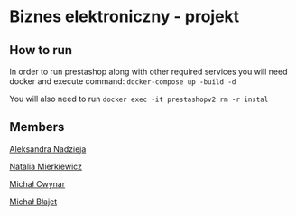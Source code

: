 # Biznes elektroniczny - projekt

## How to run
In order to run prestashop along with other required services you will need docker and execute command:
`docker-compose up -build -d`

You will also need to run 
`docker exec -it prestashopv2 rm -r instal`

## Members
[Aleksandra Nadzieja](https://github.com/a-leandra)

[Natalia Mierkiewicz](https://github.com/Nataliamier)

[Michał Cwynar](https://github.com/Winetq)

[Michał Błajet](https://github.com/Michal299)